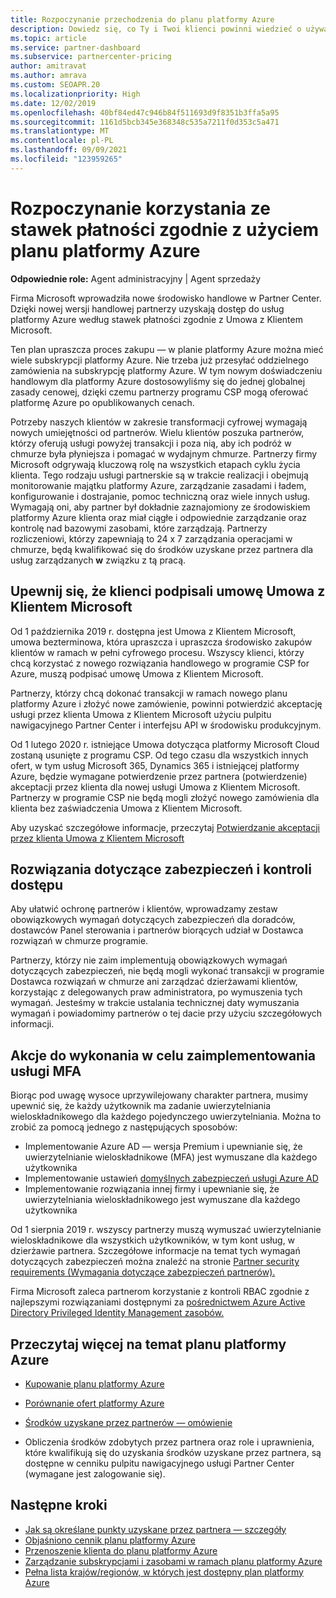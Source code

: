 ```yaml
---
title: Rozpoczynanie przechodzenia do planu platformy Azure
description: Dowiedz się, co Ty i Twoi klienci powinni wiedzieć o używaniu planu płatności zgodnie z potrzebami platformy Azure, w tym o pierwszych krokach, środkach ostrożności i instrukcje dotyczące rozpoczynania pracy.
ms.topic: article
ms.service: partner-dashboard
ms.subservice: partnercenter-pricing
author: amitravat
ms.author: amrava
ms.custom: SEOAPR.20
ms.localizationpriority: High
ms.date: 12/02/2019
ms.openlocfilehash: 40bf84ed47c946b84f511693d9f8351b3ffa5a95
ms.sourcegitcommit: 1161d5bcb345e368348c535a7211f0d353c5a471
ms.translationtype: MT
ms.contentlocale: pl-PL
ms.lasthandoff: 09/09/2021
ms.locfileid: "123959265"
---
```

# <a name="begin-using-pay-as-you-go-rates-with-the-azure-plan"></a>Rozpoczynanie korzystania ze stawek płatności zgodnie z użyciem planu platformy Azure

**Odpowiednie role:** Agent administracyjny | Agent sprzedaży


Firma Microsoft wprowadziła nowe środowisko handlowe w Partner Center.  Dzięki nowej wersji handlowej partnerzy uzyskają dostęp do usług platformy Azure według stawek płatności zgodnie z Umowa z Klientem Microsoft.

Ten plan upraszcza proces zakupu — w planie platformy Azure można mieć wiele subskrypcji platformy Azure. Nie trzeba już przesyłać oddzielnego zamówienia na subskrypcję platformy Azure. W tym nowym doświadczeniu handlowym dla platformy Azure dostosowyliśmy się do jednej globalnej zasady cenowej, dzięki czemu partnerzy programu CSP mogą oferować platformę Azure po opublikowanych cenach.

Potrzeby naszych klientów w zakresie transformacji cyfrowej wymagają nowych umiejętności od partnerów. Wielu klientów poszuka partnerów, którzy oferują usługi powyżej transakcji i poza nią, aby ich podróż w chmurze była płyniejsza i pomagać w wydajnym chmurze. Partnerzy firmy Microsoft odgrywają kluczową rolę na wszystkich etapach cyklu życia klienta. Tego rodzaju usługi partnerskie są w trakcie realizacji i obejmują monitorowanie majątku platformy Azure, zarządzanie zasadami i ładem, konfigurowanie i dostrajanie, pomoc techniczną oraz wiele innych usług. Wymagają oni, aby partner był dokładnie zaznajomiony ze środowiskiem platformy Azure klienta oraz miał ciągłe i odpowiednie zarządzanie oraz kontrolę nad bazowymi zasobami, które zarządzają. Partnerzy rozliczeniowi, którzy zapewniają to 24 x 7 zarządzania operacjami w chmurze, będą kwalifikować się do środków uzyskane przez partnera dla usług zarządzanych **w** związku z tą pracą.

## <a name="make-sure-your-customers-have-signed-the-microsoft-customer-agreement"></a>Upewnij się, że klienci podpisali umowę Umowa z Klientem Microsoft

Od 1 października 2019 r. dostępna jest Umowa z Klientem Microsoft, umowa bezterminowa, która upraszcza i upraszcza środowisko zakupów klientów w ramach w pełni cyfrowego procesu. Wszyscy klienci, którzy chcą korzystać z nowego rozwiązania handlowego w programie CSP for Azure, muszą podpisać umowę Umowa z Klientem Microsoft.

Partnerzy, którzy chcą dokonać transakcji w ramach nowego planu platformy Azure i złożyć nowe zamówienie, powinni potwierdzić akceptację usługi przez klienta Umowa z Klientem Microsoft użyciu pulpitu nawigacyjnego Partner Center i interfejsu API w środowisku produkcyjnym.

Od 1 lutego 2020 r. istniejące Umowa dotycząca platformy Microsoft Cloud zostaną usunięte z programu CSP. Od tego czasu dla wszystkich innych ofert, w tym usług Microsoft 365, Dynamics 365 i istniejącej platformy Azure, będzie wymagane potwierdzenie przez partnera (potwierdzenie) akceptacji przez klienta dla nowej usługi Umowa z Klientem Microsoft. Partnerzy w programie CSP nie będą mogli złożyć nowego zamówienia dla klienta bez zaświadczenia Umowa z Klientem Microsoft.

Aby uzyskać szczegółowe informacje, przeczytaj [Potwierdzanie akceptacji przez klienta Umowa z Klientem Microsoft](confirm-customer-agreement.md)

## <a name="security-and-access-control-practices"></a>Rozwiązania dotyczące zabezpieczeń i kontroli dostępu

Aby ułatwić ochronę partnerów i klientów, wprowadzamy zestaw obowiązkowych wymagań dotyczących zabezpieczeń dla doradców, dostawców Panel sterowania i partnerów biorących udział w Dostawca rozwiązań w chmurze programie.

Partnerzy, którzy nie zaim implementują obowiązkowych wymagań dotyczących zabezpieczeń, nie będą mogli wykonać transakcji w programie Dostawca rozwiązań w chmurze ani zarządzać dzierżawami klientów, korzystając z delegowanych praw administratora, po wymuszenia tych wymagań. Jesteśmy w trakcie ustalania technicznej daty wymuszania wymagań i powiadomimy partnerów o tej dacie przy użyciu szczegółowych informacji.

## <a name="actions-to-take-to-implement-mfa"></a>Akcje do wykonania w celu zaimplementowania usługi MFA

Biorąc pod uwagę wysoce uprzywilejowany charakter partnera, musimy upewnić się, że każdy użytkownik ma zadanie uwierzytelniania wieloskładnikowego dla każdego pojedynczego uwierzytelniania. Można to zrobić za pomocą jednego z następujących sposobów:

- Implementowanie Azure AD — wersja Premium i upewnianie się, że uwierzytelnianie wieloskładnikowe (MFA) jest wymuszane dla każdego użytkownika
- Implementowanie ustawień [domyślnych zabezpieczeń usługi Azure AD](/azure/active-directory/conditional-access/concept-conditional-access-security-defaults)
- Implementowanie rozwiązania innej firmy i upewnianie się, że uwierzytelniania wieloskładnikowego jest wymuszane dla każdego użytkownika

Od 1 sierpnia 2019 r. wszyscy partnerzy muszą wymuszać uwierzytelnianie wieloskładnikowe dla wszystkich użytkowników, w tym kont usług, w dzierżawie partnera. Szczegółowe informacje na temat tych wymagań dotyczących zabezpieczeń można znaleźć na stronie [Partner security requirements (Wymagania dotyczące zabezpieczeń partnerów).](partner-security-requirements.md)

Firma Microsoft zaleca partnerom korzystanie z kontroli RBAC zgodnie z najlepszymi rozwiązaniami dostępnymi za [pośrednictwem Azure Active Directory Privileged Identity Management zasobów.](/azure/active-directory/privileged-identity-management/pim-configure)

## <a name="read-more-about-the-azure-plan"></a>Przeczytaj więcej na temat planu platformy Azure

- [Kupowanie planu platformy Azure](purchase-azure-plan.md)

- [Porównanie ofert platformy Azure](compare-azure-offers.md)

- [Środków uzyskane przez partnerów — omówienie](partner-earned-credit.md)

- Obliczenia środków zdobytych przez partnera oraz role i uprawnienia, które kwalifikują się do uzyskania środków uzyskane przez partnera, są dostępne w cenniku pulpitu nawigacyjnego usługi Partner Center (wymagane jest zalogowanie się).

## <a name="next-steps"></a>Następne kroki 

- [Jak są określane punkty uzyskane przez partnera — szczegóły](partner-earned-credit-explanation.md)
- [Objaśniono cennik planu platformy Azure](azure-plan-price-list.md)
- [Przenoszenie klienta do planu platformy Azure](azure-plan-transition.md)
- [Zarządzanie subskrypcjami i zasobami w ramach planu platformy Azure](azure-plan-manage.md)
- [Pełna lista krajów/regionów, w których jest dostępny plan platformy Azure](https://query.prod.cms.rt.microsoft.com/cms/api/am/binary/RE3QN0x)